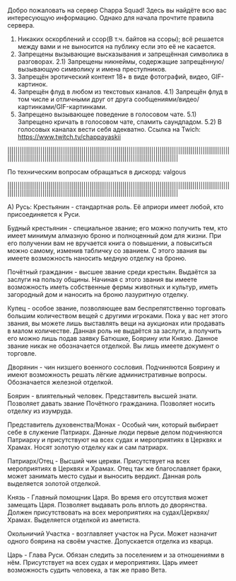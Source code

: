 Добро пожаловать на сервер Chappa Squad! Здесь вы найдёте всю вас интересующую информацию. Однако для начала прочтите правила сервера.
1) Никаких оскорблений и ссор(В т.ч. байтов на ссоры); всё решается между вами и не выносится на публику если это её не касается. 
2) Запрещены вызывающие высказывания и запрещённая символика в разговорах. 
2.1) Запрещены никнеймы, содержащие запрещённую/вызывающую символику и имена преступников. 
3) Запрещён эротический контент 18+ в виде фотографий, видео, GIF-картинок. 
4) Запрещён флуд в любом из текстовых каналов. 
4.1) Запрещён флуд в том числе и отличными друг от друга сообщениями/видео/картинками/GIF-картинками. 
5) Запрещено вызывающее поведение в голосовом чате. 
5.1) Запрещено кричать в голосовом чате, спамить саундпадом. 
5.2) В голосовых каналах вести себя адекватно.
Ссылка на Twich:
https://www.twitch.tv/chappayaskii

|||||||||||||||||||||||||||||||||||||||||||||||||||||||||||||||||||||||||||||||||||||||||||||||||||||||||||||||||||||||||||||||||||||||||||||||||||||||||||||||||||||||||||||||||||||||||||||||


По техническим вопросам обращаться в дискорд: valgous

|||||||||||||||||||||||||||||||||||||||||||||||||||||||||||||||||||||||||||||||||||||||||||||||||||||||||||||||||||||||||||||||||||||||||||||||||||||||||||||||||||||||||||||||||||||||||||||||

А) Русь:
Крестьянин - стандартная роль. Её априори имеет любой, кто присоединяется к Руси.

Будный крестьянин - специальное звание; его можно получить тем, кто имеет минимум алмазную броню и полноценный дом для жизни. При его получении вам не вручается книга о повышении, а повыситься можно самому, изменив табличку со званием. С этого звания вы имеете возможность наносить медную отделку на броню.

Почётный гражданин - высшее звание среди крестьян. Выдаётся за заслуги на пользу общины. Начиная с этого звания вы имеете возможность иметь собственные фермы животных и культур, иметь загородный дом и наносить на броню лазуритную отделку.

Купец - особое звание, позволяющее вам беспрепятственно торговать большим количеством вещей с другими игроками. Пока у вас нет этого звания, вы можете лишь выставлять вещи на аукционах или продавать в малом количестве. Данная роль не выдаётся за заслуги, а получить его можно лишь подав заявку Батюшке, Боярину или Князю. Данное звание никак не обозначается отделкой. Вы лишь имеете документ о торговле.

Дворянин - чин низшего военного сословия. Подчиняются Боярину и имеют возможность решать лёгкие административные вопросы. Обозначается железной отделкой.

Боярин - влиятельный человек. Представитель высшей знати. Позволяет давать звание Почётного гражданина. Позволяет носить отделку из изумруда. 

Представитель духовенства/Монах - Особый чин, который выбирает себе в служение Патриарх. Данные люди первые делом подчиняются Патриарху и присутствуют на всех судах и мероприятиях в Церквях и Храмах. Носят золотую отделку как и сам патриарх.

Патриарх/Отец - Высший чин церкви. Присутствует на всех мероприятиях в Церквях и Храмах.  Отец так же благославляет браки, может занимать место судьи и выносить вердикт. Данная роль выделяется золотой отделкой.

Князь - Главный помощник Царя. Во время его отсутствия может замещать Царя. Позволяет выдавать роль вплоть до дворянства. Должен присутствовать на всех мероприятиях на судах/Церквях/Храмах. Выделяется отделкой из аметиста. 

Окольничий Участка - возглавляет участок на Руси. Может назначит одного боярина на своём участке.  Допускается отделка из кварца.

Царь - Глава Руси. Обязан следить за поселением и за отношениями в нём. Присутствует на всех судах и мероприятиях. Царь имеет возможность судить человека, а так же право Вета.
